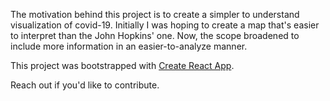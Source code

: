 The motivation behind this project is to create a simpler to understand visualization of covid-19. Initially I was hoping to create a map that's easier to interpret than the John Hopkins' one. Now, the scope broadened to include more information in an easier-to-analyze manner.

This project was bootstrapped with [Create React App](https://github.com/facebook/create-react-app).

Reach out if you'd like to contribute.
